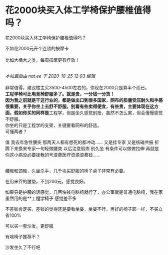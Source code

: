 # 花2000块买入体工学椅保护腰椎值得吗？


花2000块买入体工学椅保护腰椎值得吗？

不如花2000元开个连锁的按摩卡<br />
<br />
比如大桶大之类，每周按摩更有疗效！<br />
<br />
<img src="static/image/smiley/default/lol.gif" smilieid="12" border="0" alt="" /><img src="static/image/smiley/default/lol.gif" smilieid="12" border="0" alt="" /><img src="static/image/smiley/default/lol.gif" smilieid="12" border="0" alt="" />

<i class="pstatus"> 本帖最后由 nat.ee 于 2020-10-25 12:03 编辑 </i><br />
<br />
非常值得，建议楼主买3500-4500左右的，你现在2000只是算半个而已。<br />
**工程学椅可比电竞椅舒服多了。就是贵，一分钱一分货！<br />
因为我之前就是干这行业的，都是做出口到很多国家，网布的质量受压耐久和手感很重要，关乎你坐上去舒不舒服。别看有些卖得便宜，有些贵，主要体现在这方面，假如你买的同样是**工程学，但是坐久感觉别扭，虽然不怎么累，但会慢慢感觉不舒服。<br />
你坐的只是工程学的支架，关键要看网布的舒适。<br />
可懂两者？<br />


值 我去年急性腰突 那两天人都有想死的都冲动…… 又是挂专家 又是核磁共振 折腾下来换来专家一句轻微腰突 以后注意锻炼 别久坐 有条件可以做做拉伸 再就是你这小病没必要挂我的号浪费医疗资源浪费钱……<br />
<br />


腰椎和颈椎，久坐杀手，几千块买舒服的椅子桌子非常有必要。<img id="aimg_f8S91" onclick="zoom(this, this.src, 0, 0, 0)" class="zoom" src="https://cdn.jsdelivr.net/gh/hishis/forum-master/public/images/patch.gif" onmouseover="img_onmouseoverfunc(this)" onload="thumbImg(this)" border="0" alt="" />

在用米乔的腰垫，不到200元，感觉良好。

如果只是护腰的话感觉，几百块钱电脑椅就行了，办公室就是普通电脑椅，我在家虽然用的是**工程学椅子 感觉差不多

不差钱肯定买，差钱的觉得还是要看坐姿，坐姿不行，再好的椅子耶一样，不买立省100%

可以买一套沙发，更舒服

有啥椅子推荐不？

沙发坐久了不行吧<img id="aimg_Wxrx5" onclick="zoom(this, this.src, 0, 0, 0)" class="zoom" src="https://cdn.jsdelivr.net/gh/hishis/forum-master/public/images/patch.gif" onmouseover="img_onmouseoverfunc(this)" onload="thumbImg(this)" border="0" alt="" />
